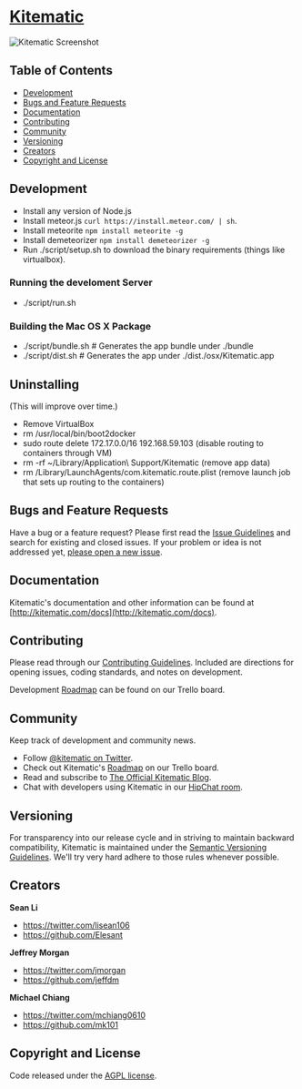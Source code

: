 # [Kitematic](https://kitematic.com)

![Kitematic Screenshot](https://s3.amazonaws.com/kite-installer/screenshot.5843.png)


## Table of Contents

 - [Development](#development)
 - [Bugs and Feature Requests](#bugs-and-feature-requests)
 - [Documentation](#documentation)
 - [Contributing](#contributing)
 - [Community](#community)
 - [Versioning](#versioning)
 - [Creators](#creators)
 - [Copyright and License](#copyright-and-license)

## Development

- Install any version of Node.js
- Install meteor.js `curl https://install.meteor.com/ | sh`.
- Install meteorite `npm install meteorite -g`
- Install demeteorizer `npm install demeteorizer -g`
- Run ./script/setup.sh to download the binary requirements (things like virtualbox).

### Running the develoment Server

- ./script/run.sh

### Building the Mac OS X Package

- ./script/bundle.sh  # Generates the app bundle under ./bundle
- ./script/dist.sh    # Generates the app under ./dist./osx/Kitematic.app

## Uninstalling

(This will improve over time.)

- Remove VirtualBox
- rm /usr/local/bin/boot2docker
- sudo route delete 172.17.0.0/16 192.168.59.103 (disable routing to containers through VM)
- rm -rf ~/Library/Application\ Support/Kitematic (remove app data)
- rm /Library/LaunchAgents/com.kitematic.route.plist (remove launch job that sets up routing to the containers)

## Bugs and Feature Requests

Have a bug or a feature request? Please first read the [Issue Guidelines](https://github.com/kitematic/kitematic/blob/master/CONTRIBUTING.md#using-the-issue-tracker) and search for existing and closed issues. If your problem or idea is not addressed yet, [please open a new issue](https://github.com/kitematic/kitematic/issues/new).

## Documentation

Kitematic's documentation and other information can be found at [http://kitematic.com/docs](http://kitematic.com/docs).

## Contributing

Please read through our [Contributing Guidelines](https://github.com/kitematic/kitematic/blob/master/CONTRIBUTING.md). Included are directions for opening issues, coding standards, and notes on development.

Development [Roadmap](https://trello.com/b/xea5AHRk/kitematic-roadmap) can be found on our Trello board.

## Community

Keep track of development and community news.

- Follow [@kitematic on Twitter](https://twitter.com/kitematic).
- Check out Kitematic's [Roadmap](https://trello.com/b/xea5AHRk/kite-roadmap) on our Trello board.
- Read and subscribe to [The Official Kitematic Blog](https://kitematic.com/blog).
- Chat with developers using Kitematic in our [HipChat room](http://www.hipchat.com/giAT9Fqb5).

## Versioning

For transparency into our release cycle and in striving to maintain backward compatibility, Kitematic is maintained under the [Semantic Versioning Guidelines](http://semver.org/). We'll try very hard adhere to those rules whenever possible.

## Creators

**Sean Li**

- <https://twitter.com/lisean106>
- <https://github.com/Elesant>

**Jeffrey Morgan**

- <https://twitter.com/jmorgan>
- <https://github.com/jeffdm>

**Michael Chiang**

- <https://twitter.com/mchiang0610>
- <https://github.com/mk101>

## Copyright and License

Code released under the [AGPL license](LICENSE).
